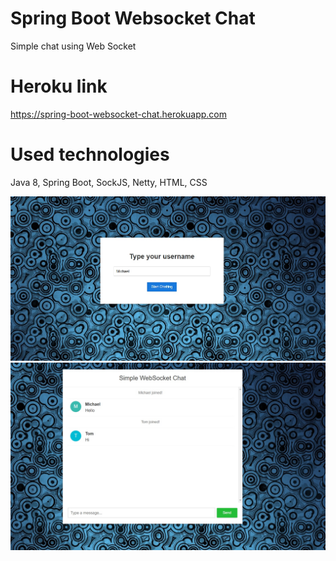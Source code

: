 # Spring Boot Websocket Chat
Simple chat using Web Socket


# Heroku link
  https://spring-boot-websocket-chat.herokuapp.com
  
# Used technologies

Java 8, Spring Boot, SockJS, Netty, HTML, CSS

  ![](https://github.com/KrupoderovMikhail/spring-boot-websocket-chat/blob/master/1.jpg)
  ![](https://github.com/KrupoderovMikhail/spring-boot-websocket-chat/blob/master/2.jpg)

